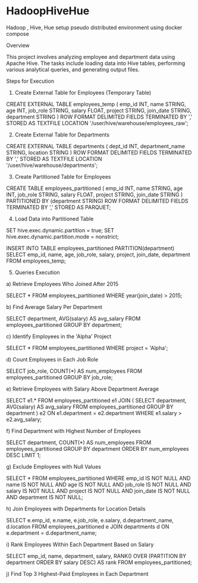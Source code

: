 # HadoopHiveHue
Hadoop , Hive, Hue setup pseudo distributed  environment  using docker compose

Overview

This project involves analyzing employee and department data using Apache Hive. The tasks include loading data into Hive tables, performing various analytical queries, and generating output files.


Steps for Execution

1. Create External Table for Employees (Temporary Table)

CREATE EXTERNAL TABLE employees_temp (
    emp_id INT,
    name STRING,
    age INT,
    job_role STRING,
    salary FLOAT,
    project STRING,
    join_date STRING,
    department STRING
)
ROW FORMAT DELIMITED 
FIELDS TERMINATED BY ',' 
STORED AS TEXTFILE 
LOCATION '/user/hive/warehouse/employees_raw';

2. Create External Table for Departments

CREATE EXTERNAL TABLE departments (
    dept_id INT,
    department_name STRING,
    location STRING
)
ROW FORMAT DELIMITED 
FIELDS TERMINATED BY ',' 
STORED AS TEXTFILE 
LOCATION '/user/hive/warehouse/departments';

3. Create Partitioned Table for Employees

CREATE TABLE employees_partitioned (
    emp_id INT,
    name STRING,
    age INT,
    job_role STRING,
    salary FLOAT,
    project STRING,
    join_date STRING
)
PARTITIONED BY (department STRING)
ROW FORMAT DELIMITED 
FIELDS TERMINATED BY ',' 
STORED AS PARQUET;

4. Load Data into Partitioned Table

SET hive.exec.dynamic.partition = true;
SET hive.exec.dynamic.partition.mode = nonstrict;

INSERT INTO TABLE employees_partitioned PARTITION(department)
SELECT emp_id, name, age, job_role, salary, project, join_date, department 
FROM employees_temp;

5. Queries Execution

a) Retrieve Employees Who Joined After 2015

SELECT * FROM employees_partitioned WHERE year(join_date) > 2015;

b) Find Average Salary Per Department

SELECT department, AVG(salary) AS avg_salary 
FROM employees_partitioned 
GROUP BY department;

c) Identify Employees in the 'Alpha' Project

SELECT * FROM employees_partitioned WHERE project = 'Alpha';

d) Count Employees in Each Job Role

SELECT job_role, COUNT(*) AS num_employees 
FROM employees_partitioned 
GROUP BY job_role;

e) Retrieve Employees with Salary Above Department Average

SELECT e1.* 
FROM employees_partitioned e1
JOIN (
    SELECT department, AVG(salary) AS avg_salary 
    FROM employees_partitioned 
    GROUP BY department
) e2
ON e1.department = e2.department
WHERE e1.salary > e2.avg_salary;

f) Find Department with Highest Number of Employees

SELECT department, COUNT(*) AS num_employees 
FROM employees_partitioned 
GROUP BY department
ORDER BY num_employees DESC
LIMIT 1;

g) Exclude Employees with Null Values

SELECT * FROM employees_partitioned 
WHERE emp_id IS NOT NULL 
AND name IS NOT NULL 
AND age IS NOT NULL 
AND job_role IS NOT NULL 
AND salary IS NOT NULL 
AND project IS NOT NULL 
AND join_date IS NOT NULL 
AND department IS NOT NULL;

h) Join Employees with Departments for Location Details

SELECT e.emp_id, e.name, e.job_role, e.salary, d.department_name, d.location 
FROM employees_partitioned e 
JOIN departments d 
ON e.department = d.department_name;

i) Rank Employees Within Each Department Based on Salary

SELECT emp_id, name, department, salary, 
       RANK() OVER (PARTITION BY department ORDER BY salary DESC) AS rank 
FROM employees_partitioned;

j) Find Top 3 Highest-Paid Employees in Each Department
